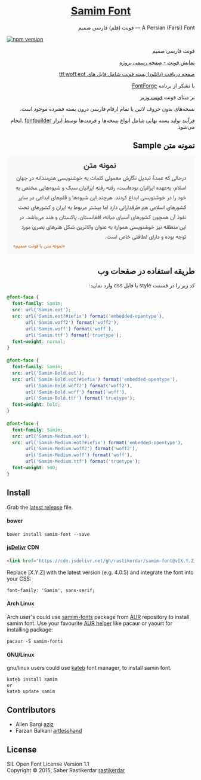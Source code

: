 <h1 dir="rtl" align="center">
  <a href="http://rastikerdar.github.io/samim-font/">Samim Font</a>
</h1>

<p dir="rtl" align="right">
  A Persian (Farsi) Font &mdash; فونت (قلم) فارسی صمیم
</p>


[![npm version](https://badge.fury.io/js/samim-font.svg)](https://badge.fury.io/js/samim-font)

<p dir="rtl" align="right">فونت فارسی صمیم</p>
<p dir="rtl" align="right">
  <a href="https://rastikerdar.github.io/samim-font">نمایش فونت - صفحه رسمی پروژه</a>
</p>

<p dir="rtl" align="right">
  <a href="https://github.com/rastikerdar/samim-font/releases">صفحه دریافت (دانلود) بسته فونت شامل فایل های ttf,woff,eot</a>
</p>

<p dir="rtl" align="right">
  با تشکر از برنامه
  <a href="https://fontforge.github.io">FontForge</a>
</p>

<p dir="rtl" align="right">
  بر مبنای فونت
  <a href="https://rastikerdar.github.io/vazir-font">فونت وزیر</a>
</p>

<p dir="rtl" align="right">
  نسخه‌های بدون حروف لاتین یا تمام ارقام فارسی درون بسته فشرده موجود است.  
</p>
<p dir="rtl" align="right">
  فرآیند تولید بسته نهایی شامل انواع نسخه‌ها و فرمت‌ها توسط ابزار
  <a href="https://github.com/rastikerdar/fontbuilder">fontbuilder</a>
  .انجام می‌شود
</p>

 <h2 dir="rtl" align="right">نمونه متن Sample</h2>
 <img alt="نمونه متن فونت صمیم" src="./sample.png">


<h2 dir="rtl" align="right">طریقه استفاده در صفحات وب</h2>

<p lang="fa" dir="rtl" align="right">
کد زیر را در قسمت style یا فایل css وارد نمایید:
</p>


```css
@font-face {
  font-family: Samim;
  src: url('Samim.eot');
  src: url('Samim.eot?#iefix') format('embedded-opentype'),
       url('Samim.woff2') format('woff2'),
       url('Samim.woff') format('woff'),
       url('Samim.ttf') format('truetype');
  font-weight: normal;
}

@font-face {
  font-family: Samim;
  src: url('Samim-Bold.eot');
  src: url('Samim-Bold.eot?#iefix') format('embedded-opentype'),
       url('Samim-Bold.woff2') format('woff2'),
       url('Samim-Bold.woff') format('woff'),
       url('Samim-Bold.ttf') format('truetype');
  font-weight: bold;
}

@font-face {
  font-family: Samim;
  src: url('Samim-Medium.eot');
  src: url('Samim-Medium.eot?#iefix') format('embedded-opentype'),
       url('Samim-Medium.woff2') format('woff2'),
       url('Samim-Medium.woff') format('woff'),
       url('Samim-Medium.ttf') format('truetype');
  font-weight: 500;
}
```

## Install

Grab the [latest release](https://github.com/rastikerdar/samim-font/releases/latest) file.

#### bower

```shell
bower install samim-font --save
```

#### [jsDelivr](https://www.jsdelivr.com/) CDN

```html
<link href="https://cdn.jsdelivr.net/gh/rastikerdar/samim-font@v[X.Y.Z]/dist/font-face.css" rel="stylesheet" type="text/css" />
```

Replace [X.Y.Z] with the latest version (e.g. 4.0.5) and integrate the font into your CSS:

```
font-family: 'Samim', sans-serif;
```

#### Arch Linux

Arch user's could use [samim-fonts](https://aur.archlinux.org/packages/samim-fonts/) package from [AUR](https://aur.archlinux.org/) repository to install samim font. Use your favourite [AUR helper](https://wiki.archlinux.org/index.php/AUR_helpers) like pacaur or yaourt for installing package:

```shell
pacaur -S samim-fonts
```

#### GNU/Linux
gnu/linux users could use [kateb](https://github.com/kiamazi/kateb) font manager, to install samin font.

```
kateb install samim
or
kateb update samim
```

## Contributors

- Allen Bargi [aziz](https://github.com/aziz)
- Farzan Balkani [artlesshand](https://github.com/artlesshand)

## License
SIL Open Font License Version 1.1  
Copyright &copy; 2015, Saber Rastikerdar [rastikerdar](https://github.com/rastikerdar)
